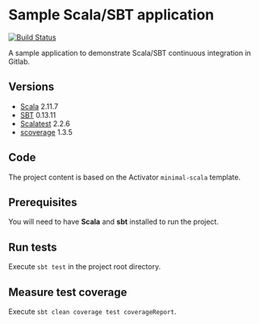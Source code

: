 # Sample Scala/SBT application

[![Build Status](https://gitlab.com/jasperdenkers/scala-sbt-sample-app/badges/master/build.svg)](https://gitlab.com/jasperdenkers/scala-sbt-sample-app/badges/master/build.svg)

A sample application to demonstrate Scala/SBT continuous integration in Gitlab.

## Versions

  - [Scala](http://www.scala-lang.org/) 2.11.7
  - [SBT](http://www.scala-sbt.org/) 0.13.11
  - [Scalatest](http://www.scalatest.org/) 2.2.6
  - [scoverage](https://github.com/scoverage/sbt-scoverage) 1.3.5

## Code
The project content is based on the Activator `minimal-scala` template.

## Prerequisites
You will need to have **Scala** and **sbt** installed to run the project.

## Run tests
Execute `sbt test` in the project root directory.

## Measure test coverage
Execute `sbt clean coverage test coverageReport`.
